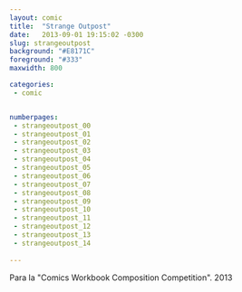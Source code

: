 ```yaml
---
layout: comic
title:  "Strange Outpost"
date:   2013-09-01 19:15:02 -0300
slug: strangeoutpost
background: "#E8171C"
foreground: "#333"
maxwidth: 800

categories:
 - comic


numberpages:
 - strangeoutpost_00
 - strangeoutpost_01
 - strangeoutpost_02
 - strangeoutpost_03
 - strangeoutpost_04
 - strangeoutpost_05
 - strangeoutpost_06
 - strangeoutpost_07
 - strangeoutpost_08
 - strangeoutpost_09
 - strangeoutpost_10
 - strangeoutpost_11
 - strangeoutpost_12
 - strangeoutpost_13
 - strangeoutpost_14
 
---
```


Para la "Comics Workbook Composition Competition". 2013